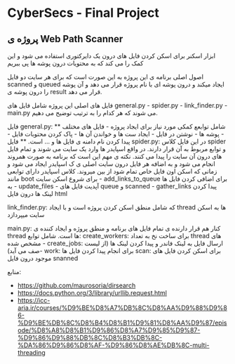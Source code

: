 # CyberSecs - Final Project

## پروژه ی Web Path Scanner

ابزار اسکنر برای اسکن کردن فایل های درون یک دایرکتوری استفاده می شود و این کمک را می کند که به محتویات درون پوشه ها پی ببریم

اصول اصلی برنامه ی این پروژه به این صورت است که برای هر سایت دو فایل scanned و  queued ایجاد میکند و درون پوشه ای با نام پروژه قرار می دهد 
و آن پوشه را درون پوشه ی result قرار می دهد.

فایل های اصلی این پروژه شامل فایل های general.py - spider.py - link_finder.py - main.py  می شوند که هر کدام را به ترتیب توضیح می دهیم.

فایل general.py:
**
شامل توابعع کمکی مورد نیاز برای ایجاد پروژه - فایل های مختلف - پوشه ها - نوشتن در فایل - ایجاد ست ها و خواندن آن ها - پاک کردن محتوبات فایل - پیدا کردن نام دامنه ی فایل ها و ... است.
**
فایل spider.py:
در این فایل کلاس spider و توابع مربوط به آن قرار دارند. در واقع اسپایدر ها وارد یک سایت می شوند و تمام فایل های درون آن سایت را پیدا می کنند. نکته ی مهم این است که برنامه به صورت همروند انجام می شود و به اضافه هر فایل درون سایت اصلی ی ک اسپایدر ایجاد می شود و زمانی که اسکن اون فایل خاص تمام شود از بین میروند.
کلاس اسپایدر دارای توابعی مانند boot برای شروع اسکن سایت - add_links_to_queue برای اضافی کردن فایل ها به - update_files - آپدیت فایل های queue  و  scanned -
gather_links پیدا کردن لینک ها درون فایل html

link_finder.py:
که شامل منطق اسکن کردن پروژه است و با ایجاد thread ها به اسکن سایت میپردازد 

main.py:
کنار هم قرار دارنده ی تمام فایل های برنامه و منطق پروژه و ایجاد کننده ی thread ها است.
شامل توابع: create_workers: برای ساخت نخ به تعداد thread های مشخص شده - create_jobs: ارسال فایل به لینک فاندر و پیدا کردن لینک ها (از لیست صف می آید)-
work: برای انجام پیدا کردن فایل ها
scan: برای اسکن کردن فایل های موجود درون فایل snanned

منابع:

- https://github.com/maurosoria/dirsearch
- https://docs.python.org/3/library/urllib.request.html
- https://icc-aria.ir/courses/%D9%BE%D8%A7%DB%8C%D8%AA%D9%88%D9%86-%D9%BE%DB%8C%D8%B4%D8%B1%D9%81%D8%AA%D9%87/episode/%D8%A8%D8%B1%D9%86%D8%A7%D9%85%D9%87-%D9%86%D9%88%DB%8C%D8%B3%DB%8C-%DA%86%D9%86%D8%AF-%D9%86%D8%AE%DB%8C-multi-threading